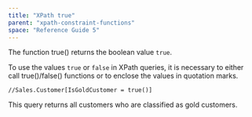 ```yaml
---
title: "XPath true"
parent: "xpath-constraint-functions"
space: "Reference Guide 5"
---
```



The function true() returns the boolean value `true`.

To use the values `true` or `false` in XPath queries, it is necessary to either call true()/false() functions or to enclose the values in quotation marks.

```
//Sales.Customer[IsGoldCustomer = true()]

```

This query returns all customers who are classified as gold customers.
